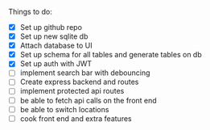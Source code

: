 Things to do:
 - [x] Set up github repo
 - [x] Set up new sqlite db
 - [x] Attach database to UI
 - [x] Set up schema for all tables and generate tables on db
 - [x] Set up auth with JWT
 - [ ] implement search bar with debouncing
 - [ ] Create express backend and routes
 - [ ] implement protected api routes
 - [ ] be able to fetch api calls on the front end
 - [ ] be able to switch locations
 - [ ] cook front end and extra features